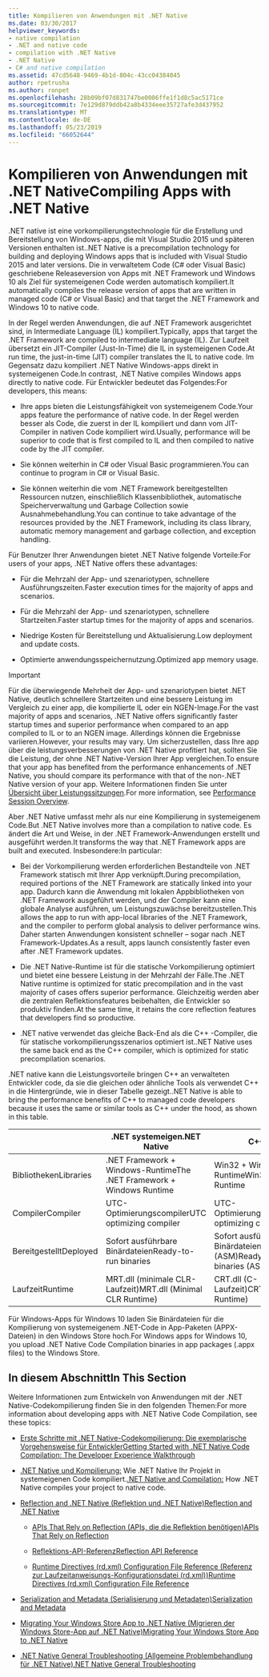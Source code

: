 ```yaml
---
title: Kompilieren von Anwendungen mit .NET Native
ms.date: 03/30/2017
helpviewer_keywords:
- native compilation
- .NET and native code
- compilation with .NET Native
- .NET Native
- C# and native compilation
ms.assetid: 47cd5648-9469-4b1d-804c-43cc04384045
author: rpetrusha
ms.author: ronpet
ms.openlocfilehash: 28b09bf07d831747be0006ffe1f1d8c5ac5171ce
ms.sourcegitcommit: 7e129d879ddb42a8b4334eee35727afe3d437952
ms.translationtype: MT
ms.contentlocale: de-DE
ms.lasthandoff: 05/23/2019
ms.locfileid: "66052644"
---
```

# <a name="compiling-apps-with-net-native"></a><span data-ttu-id="de6ca-102">Kompilieren von Anwendungen mit .NET Native</span><span class="sxs-lookup"><span data-stu-id="de6ca-102">Compiling Apps with .NET Native</span></span>
<span data-ttu-id="de6ca-103">.NET native ist eine vorkompilierungstechnologie für die Erstellung und Bereitstellung von Windows-apps, die mit Visual Studio 2015 und späteren Versionen enthalten ist.</span><span class="sxs-lookup"><span data-stu-id="de6ca-103">.NET Native is a precompilation technology for building and deploying Windows apps that is included with Visual Studio 2015 and later versions.</span></span> <span data-ttu-id="de6ca-104">Die in verwaltetem Code (C# oder Visual Basic) geschriebene Releaseversion von Apps mit .NET Framework und Windows 10 als Ziel für systemeigenen Code werden automatisch kompiliert.</span><span class="sxs-lookup"><span data-stu-id="de6ca-104">It automatically compiles the release version of apps that are written in managed code (C# or Visual Basic) and that target the .NET Framework and Windows 10 to native code.</span></span>  
  
 <span data-ttu-id="de6ca-105">In der Regel werden Anwendungen, die auf .NET Framework ausgerichtet sind, in Intermediate Language (IL) kompiliert.</span><span class="sxs-lookup"><span data-stu-id="de6ca-105">Typically, apps that target the .NET Framework are compiled to intermediate language (IL).</span></span> <span data-ttu-id="de6ca-106">Zur Laufzeit übersetzt ein JIT-Compiler (Just-In-Time) die IL in systemeigenen Code.</span><span class="sxs-lookup"><span data-stu-id="de6ca-106">At run time, the just-in-time (JIT) compiler translates the IL to native code.</span></span> <span data-ttu-id="de6ca-107">Im Gegensatz dazu kompiliert .NET Native Windows-apps direkt in systemeigenen Code.</span><span class="sxs-lookup"><span data-stu-id="de6ca-107">In contrast, .NET Native compiles Windows apps directly to native code.</span></span> <span data-ttu-id="de6ca-108">Für Entwickler bedeutet das Folgendes:</span><span class="sxs-lookup"><span data-stu-id="de6ca-108">For developers, this means:</span></span>  
  
- <span data-ttu-id="de6ca-109">Ihre apps bieten die Leistungsfähigkeit von systemeigenem Code.</span><span class="sxs-lookup"><span data-stu-id="de6ca-109">Your apps feature the performance of native code.</span></span> <span data-ttu-id="de6ca-110">In der Regel werden besser als Code, die zuerst in der IL kompiliert und dann vom JIT-Compiler in nativen Code kompiliert wird.</span><span class="sxs-lookup"><span data-stu-id="de6ca-110">Usually, performance will be superior to code that is first compiled to IL and then compiled to native code by the JIT compiler.</span></span> 
  
- <span data-ttu-id="de6ca-111">Sie können weiterhin in C# oder Visual Basic programmieren.</span><span class="sxs-lookup"><span data-stu-id="de6ca-111">You can continue to program in C# or Visual Basic.</span></span>  
  
- <span data-ttu-id="de6ca-112">Sie können weiterhin die vom .NET Framework bereitgestellten Ressourcen nutzen, einschließlich Klassenbibliothek, automatische Speicherverwaltung und Garbage Collection sowie Ausnahmebehandlung.</span><span class="sxs-lookup"><span data-stu-id="de6ca-112">You can continue to take advantage of the resources provided by the .NET Framework, including its class library, automatic memory management and garbage collection, and exception handling.</span></span>  
  
 <span data-ttu-id="de6ca-113">Für Benutzer Ihrer Anwendungen bietet .NET Native folgende Vorteile:</span><span class="sxs-lookup"><span data-stu-id="de6ca-113">For users of your apps, .NET Native offers these advantages:</span></span>  
  
- <span data-ttu-id="de6ca-114">Für die Mehrzahl der App- und szenariotypen, schnellere Ausführungszeiten.</span><span class="sxs-lookup"><span data-stu-id="de6ca-114">Faster execution times for the majority of apps and scenarios.</span></span>
  
- <span data-ttu-id="de6ca-115">Für die Mehrzahl der App- und szenariotypen, schnellere Startzeiten.</span><span class="sxs-lookup"><span data-stu-id="de6ca-115">Faster startup times for the majority of apps and scenarios.</span></span> 
  
- <span data-ttu-id="de6ca-116">Niedrige Kosten für Bereitstellung und Aktualisierung.</span><span class="sxs-lookup"><span data-stu-id="de6ca-116">Low deployment and update costs.</span></span>  
  
- <span data-ttu-id="de6ca-117">Optimierte anwendungsspeichernutzung.</span><span class="sxs-lookup"><span data-stu-id="de6ca-117">Optimized app memory usage.</span></span>  

> [!IMPORTANT]
> <span data-ttu-id="de6ca-118">Für die überwiegende Mehrheit der App- und szenariotypen bietet .NET Native, deutlich schnellere Startzeiten und eine bessere Leistung im Vergleich zu einer app, die kompilierte IL oder ein NGEN-Image.</span><span class="sxs-lookup"><span data-stu-id="de6ca-118">For the vast majority of apps and scenarios, .NET Native offers significantly faster startup times and superior performance when compared to an app compiled to IL or to an NGEN image.</span></span> <span data-ttu-id="de6ca-119">Allerdings können die Ergebnisse variieren.</span><span class="sxs-lookup"><span data-stu-id="de6ca-119">However, your results may vary.</span></span> <span data-ttu-id="de6ca-120">Um sicherzustellen, dass Ihre app über die leistungsverbesserungen von .NET Native profitiert hat, sollten Sie die Leistung, der ohne .NET Native-Version Ihrer App vergleichen.</span><span class="sxs-lookup"><span data-stu-id="de6ca-120">To ensure that your app has benefited from the performance enhancements of .NET Native, you should compare its performance with that of the non-.NET Native version of your app.</span></span> <span data-ttu-id="de6ca-121">Weitere Informationen finden Sie unter [Übersicht über Leistungssitzungen](https://docs.microsoft.com/visualstudio/profiling/performance-session-overview).</span><span class="sxs-lookup"><span data-stu-id="de6ca-121">For more information, see [Performance Session Overview](https://docs.microsoft.com/visualstudio/profiling/performance-session-overview).</span></span>
 
<span data-ttu-id="de6ca-122">Aber .NET Native umfasst mehr als nur eine Kompilierung in systemeigenem Code.</span><span class="sxs-lookup"><span data-stu-id="de6ca-122">But .NET Native involves more than a compilation to native code.</span></span> <span data-ttu-id="de6ca-123">Es ändert die Art und Weise, in der .NET Framework-Anwendungen erstellt und ausgeführt werden.</span><span class="sxs-lookup"><span data-stu-id="de6ca-123">It transforms the way that .NET Framework apps are built and executed.</span></span> <span data-ttu-id="de6ca-124">Insbesondere:</span><span class="sxs-lookup"><span data-stu-id="de6ca-124">In particular:</span></span>  
  
- <span data-ttu-id="de6ca-125">Bei der Vorkompilierung werden erforderlichen Bestandteile von .NET Framework statisch mit Ihrer App verknüpft.</span><span class="sxs-lookup"><span data-stu-id="de6ca-125">During precompilation, required portions of the .NET Framework are statically linked into your app.</span></span> <span data-ttu-id="de6ca-126">Dadurch kann die Anwendung mit lokalen Appbibliotheken von .NET Framework ausgeführt werden, und der Compiler kann eine globale Analyse ausführen, um Leistungszuwächse bereitzustellen.</span><span class="sxs-lookup"><span data-stu-id="de6ca-126">This allows the app to run with app-local libraries of the .NET Framework, and the compiler to perform global analysis to deliver performance wins.</span></span> <span data-ttu-id="de6ca-127">Daher starten Anwendungen konsistent schneller – sogar nach .NET Framework-Updates.</span><span class="sxs-lookup"><span data-stu-id="de6ca-127">As a result, apps launch consistently faster even after .NET Framework updates.</span></span>  
  
- <span data-ttu-id="de6ca-128">Die .NET Native-Runtime ist für die statische Vorkompilierung optimiert und bietet eine bessere Leistung in der Mehrzahl der Fälle.</span><span class="sxs-lookup"><span data-stu-id="de6ca-128">The .NET Native runtime is optimized for static precompilation and in the vast majority of cases offers superior performance.</span></span> <span data-ttu-id="de6ca-129">Gleichzeitig werden aber die zentralen Reflektionsfeatures beibehalten, die Entwickler so produktiv finden.</span><span class="sxs-lookup"><span data-stu-id="de6ca-129">At the same time, it retains the core reflection features that developers find so productive.</span></span>  
  
- <span data-ttu-id="de6ca-130">.NET native verwendet das gleiche Back-End als die C++ -Compiler, die für statische vorkompilierungsszenarios optimiert ist.</span><span class="sxs-lookup"><span data-stu-id="de6ca-130">.NET Native uses the same back end as the C++ compiler, which is optimized for static precompilation scenarios.</span></span>  
  
 <span data-ttu-id="de6ca-131">.NET native kann die Leistungsvorteile bringen C++ an verwalteten Entwickler code, da sie die gleichen oder ähnliche Tools als verwendet C++ in die Hintergründe, wie in dieser Tabelle gezeigt.</span><span class="sxs-lookup"><span data-stu-id="de6ca-131">.NET Native is able to bring the performance benefits of C++ to managed code developers because it uses the same or similar tools as C++ under the hood, as shown in this table.</span></span>  
  
||<span data-ttu-id="de6ca-132">.NET systemeigen</span><span class="sxs-lookup"><span data-stu-id="de6ca-132">.NET Native</span></span>|<span data-ttu-id="de6ca-133">C++</span><span class="sxs-lookup"><span data-stu-id="de6ca-133">C++</span></span>|  
|-|----------------------------------------------------------------|-----------|  
|<span data-ttu-id="de6ca-134">Bibliotheken</span><span class="sxs-lookup"><span data-stu-id="de6ca-134">Libraries</span></span>|<span data-ttu-id="de6ca-135">.NET Framework + Windows-Runtime</span><span class="sxs-lookup"><span data-stu-id="de6ca-135">The .NET Framework + Windows Runtime</span></span>|<span data-ttu-id="de6ca-136">Win32 + Windows-Runtime</span><span class="sxs-lookup"><span data-stu-id="de6ca-136">Win32 + Windows Runtime</span></span>|  
|<span data-ttu-id="de6ca-137">Compiler</span><span class="sxs-lookup"><span data-stu-id="de6ca-137">Compiler</span></span>|<span data-ttu-id="de6ca-138">UTC-Optimierungscompiler</span><span class="sxs-lookup"><span data-stu-id="de6ca-138">UTC optimizing compiler</span></span>|<span data-ttu-id="de6ca-139">UTC-Optimierungscompiler</span><span class="sxs-lookup"><span data-stu-id="de6ca-139">UTC optimizing compiler</span></span>|  
|<span data-ttu-id="de6ca-140">Bereitgestellt</span><span class="sxs-lookup"><span data-stu-id="de6ca-140">Deployed</span></span>|<span data-ttu-id="de6ca-141">Sofort ausführbare Binärdateien</span><span class="sxs-lookup"><span data-stu-id="de6ca-141">Ready-to-run binaries</span></span>|<span data-ttu-id="de6ca-142">Sofort ausführbare Binärdateien (ASM)</span><span class="sxs-lookup"><span data-stu-id="de6ca-142">Ready-to-run binaries (ASM)</span></span>|  
|<span data-ttu-id="de6ca-143">Laufzeit</span><span class="sxs-lookup"><span data-stu-id="de6ca-143">Runtime</span></span>|<span data-ttu-id="de6ca-144">MRT.dll (minimale CLR-Laufzeit)</span><span class="sxs-lookup"><span data-stu-id="de6ca-144">MRT.dll (Minimal CLR Runtime)</span></span>|<span data-ttu-id="de6ca-145">CRT.dll (C-Laufzeit)</span><span class="sxs-lookup"><span data-stu-id="de6ca-145">CRT.dll (C Runtime)</span></span>|  
  
 <span data-ttu-id="de6ca-146">Für Windows-Apps für Windows 10 laden Sie Binärdateien für die Kompilierung von systemeigenem .NET-Code in App-Paketen (APPX-Dateien) in den Windows Store hoch.</span><span class="sxs-lookup"><span data-stu-id="de6ca-146">For Windows apps for Windows 10, you upload .NET Native Code Compilation binaries in app packages (.appx files) to the Windows Store.</span></span>  
  
## <a name="in-this-section"></a><span data-ttu-id="de6ca-147">In diesem Abschnitt</span><span class="sxs-lookup"><span data-stu-id="de6ca-147">In This Section</span></span>  
 <span data-ttu-id="de6ca-148">Weitere Informationen zum Entwickeln von Anwendungen mit der .NET Native-Codekompilierung finden Sie in den folgenden Themen:</span><span class="sxs-lookup"><span data-stu-id="de6ca-148">For more information about developing apps with .NET Native Code Compilation, see these topics:</span></span>  
  
- [<span data-ttu-id="de6ca-149">Erste Schritte mit .NET Native-Codekompilierung: Die exemplarische Vorgehensweise für Entwickler</span><span class="sxs-lookup"><span data-stu-id="de6ca-149">Getting Started with .NET Native Code Compilation: The Developer Experience Walkthrough</span></span>](../../../docs/framework/net-native/getting-started-with-net-native.md)  
  
- <span data-ttu-id="de6ca-150">[.NET Native und Kompilierung:](../../../docs/framework/net-native/net-native-and-compilation.md) Wie .NET Native Ihr Projekt in systemeigenen Code kompiliert.</span><span class="sxs-lookup"><span data-stu-id="de6ca-150">[.NET Native and Compilation:](../../../docs/framework/net-native/net-native-and-compilation.md) How .NET Native compiles your project to native code.</span></span>  
  
- [<span data-ttu-id="de6ca-151">Reflection and .NET Native (Reflektion und .NET Native)</span><span class="sxs-lookup"><span data-stu-id="de6ca-151">Reflection and .NET Native</span></span>](../../../docs/framework/net-native/reflection-and-net-native.md)  
  
    - [<span data-ttu-id="de6ca-152">APIs That Rely on Reflection (APIs, die die Reflektion benötigen)</span><span class="sxs-lookup"><span data-stu-id="de6ca-152">APIs That Rely on Reflection</span></span>](../../../docs/framework/net-native/apis-that-rely-on-reflection.md)  
  
    - [<span data-ttu-id="de6ca-153">Reflektions-API-Referenz</span><span class="sxs-lookup"><span data-stu-id="de6ca-153">Reflection API Reference</span></span>](../../../docs/framework/net-native/net-native-reflection-api-reference.md)  
  
    - [<span data-ttu-id="de6ca-154">Runtime Directives (rd.xml) Configuration File Reference (Referenz zur Laufzeitanweisungs-Konfigurationsdatei (rd.xml))</span><span class="sxs-lookup"><span data-stu-id="de6ca-154">Runtime Directives (rd.xml) Configuration File Reference</span></span>](../../../docs/framework/net-native/runtime-directives-rd-xml-configuration-file-reference.md)  
  
- [<span data-ttu-id="de6ca-155">Serialization and Metadata (Serialisierung und Metadaten)</span><span class="sxs-lookup"><span data-stu-id="de6ca-155">Serialization and Metadata</span></span>](../../../docs/framework/net-native/serialization-and-metadata.md)  
  
- [<span data-ttu-id="de6ca-156">Migrating Your Windows Store App to .NET Native (Migrieren der Windows Store-App auf .NET Native)</span><span class="sxs-lookup"><span data-stu-id="de6ca-156">Migrating Your Windows Store App to .NET Native</span></span>](../../../docs/framework/net-native/migrating-your-windows-store-app-to-net-native.md)  
  
- [<span data-ttu-id="de6ca-157">.NET Native General Troubleshooting (Allgemeine Problembehandlung für .NET Native)</span><span class="sxs-lookup"><span data-stu-id="de6ca-157">.NET Native General Troubleshooting</span></span>](../../../docs/framework/net-native/net-native-general-troubleshooting.md)
